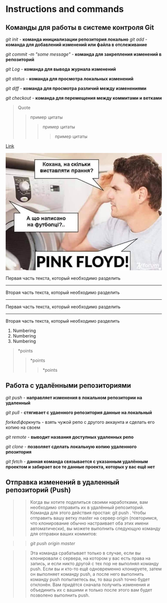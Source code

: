 # Instructions and commands

## Команды для работы в системе контроля Git

*git init* - **команда инициализации репозитория локально**
*git add* - **команда для добавлений изменений или файла в отслеживание**

*git commit -m "some message"* - **команда для закрепления изменений в репозиторий**

*git Log* - **команда для вывода журнала изменений**

*git status* - **команда для просмотра локальных изменений**

*git diff* - **команда для просмотра различий между изменениями**

*git checkout* - **команда для перемещения между коммитами и ветками**

>Quote
>>пример цитаты
>>>пример цитаты
>>>>пример цитаты

[Link](https://gist.github.com/Jekins/2bf2d0638163f1294637#Links)

![Picture](123.jpg)

Первая часть текста, который необходимо разделить
***
Вторая часть текста, который необходимо разделить
***

Первая часть текста, который необходимо разделить
___
Вторая часть текста, который необходимо разделить

1. Numbering
2. Numbering
3. Numbering

>*points
>>*points
>>>*points

## Работа с удалёнными репозиториями

*git push* - **направляет изменения в локальном репозитории на удаленный**

*git pull* - **стягивает с удаенного репозитория данные на локальный**

*forked\форкнуть* - взять чужой репо с другого аккаунта и сделать его копию на своем

*git remote* - **выводит названия доступных удаленных репо**

*git clone* - **позволяет сделать локальную копию удаленного рпозитория**

*git fetch* - **данная команда связывается с указанным удалённым проектом и забирает все те данные проекта, которых у вас ещё нет**

## Отправка изменений в удаленный репозиторий (Push)

>>Когда вы хотите поделиться своими наработками, вам необходимо отправить их в удалённый репозиторий. Команда для этого действия простая: git push <remote-name> <branch-name>. Чтобы отправить вашу ветку master на сервер origin (повторимся, что клонирование обычно настраивает оба этих имени автоматически), вы можете выполнить следующую команду для отправки ваших коммитов:

>>*git push origin master*

>>Эта команда срабатывает только в случае, если вы клонировали с сервера, на котором у вас есть права на запись, и если никто другой с тех пор не выполнял команду push. Если вы и кто-то ещё одновременно клонируете, затем он выполняет команду push, а после него выполнить команду push попытаетесь вы, то ваш push точно будет отклонён. Вам придётся сначала получить изменения и объединить их с вашими и только после этого вам будет позволено выполнить push.

